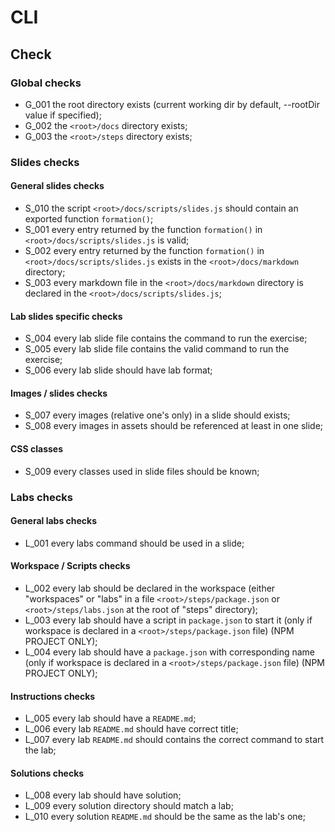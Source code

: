 # CLI

## Check

### Global checks

- G_001 the root directory exists (current working dir by default, --rootDir value if specified);
- G_002 the `<root>/docs` directory exists;
- G_003 the `<root>/steps` directory exists;

### Slides checks

#### General slides checks

- S_010 the script `<root>/docs/scripts/slides.js` should contain an exported function `formation()`;
- S_001 every entry returned by the function `formation()` in `<root>/docs/scripts/slides.js` is valid;
- S_002 every entry returned by the function `formation()` in `<root>/docs/scripts/slides.js` exists in the `<root>/docs/markdown` directory;
- S_003 every markdown file in the `<root>/docs/markdown` directory is declared in the `<root>/docs/scripts/slides.js`;

#### Lab slides specific checks

- S_004 every lab slide file contains the command to run the exercise;
- S_005 every lab slide file contains the valid command to run the exercise;
- S_006 every lab slide should have lab format;

#### Images / slides checks

- S_007 every images (relative one's only) in a slide should exists;
- S_008 every images in assets should be referenced at least in one slide;

#### CSS classes

- S_009 every classes used in slide files should be known;

### Labs checks

#### General labs checks

- L_001 every labs command should be used in a slide;

#### Workspace / Scripts checks

- L_002 every lab should be declared in the workspace (either "workspaces" or "labs" in a file `<root>/steps/package.json` or `<root>/steps/labs.json` at the root of "steps" directory);
- L_003 every lab should have a script in `package.json` to start it (only if workspace is declared in a `<root>/steps/package.json` file) (NPM PROJECT ONLY);
- L_004 every lab should have a `package.json` with corresponding name (only if workspace is declared in a `<root>/steps/package.json` file) (NPM PROJECT ONLY);

#### Instructions checks

- L_005 every lab should have a `README.md`;
- L_006 every lab `README.md` should have correct title;
- L_007 every lab `README.md` should contains the correct command to start the lab;

#### Solutions checks

- L_008 every lab should have solution;
- L_009 every solution directory should match a lab;
- L_010 every solution `README.md` should be the same as the lab's one;
